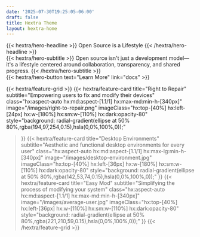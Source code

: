 ```yaml
---
date: '2025-07-30T19:25:05-06:00'
draft: false
title: Hextra Theme
layout: hextra-home
---
```


<div class="hx:mt-6 hx:mb-6">
{{< hextra/hero-headline >}}
  Open Source is a Lifestyle
{{< /hextra/hero-headline >}}
</div>

<div class="hx:mb-12">
{{< hextra/hero-subtitle >}}
  Open source isn't just a development model—it's a lifestyle centered around collaboration, transparency, and shared progress.
{{< /hextra/hero-subtitle >}}
</div>

<div class="hx:mb-6">
{{< hextra/hero-button text="Learn More" link="docs" >}}
</div>

<div class="hx:mt-6"></div>

{{< hextra/feature-grid >}}
  {{< hextra/feature-card
    title="Right to Repair"
    subtitle="Empowering users to fix and modify their devices"
    class="hx:aspect-auto hx:md:aspect-[1.1/1] hx:max-md:min-h-[340px]"
    image="/images/right-to-repair.png"
    imageClass="hx:top-[40%] hx:left-[24px] hx:w-[180%] hx:sm:w-[110%] hx:dark:opacity-80"
    style="background: radial-gradient(ellipse at 50% 80%,rgba(194,97,254,0.15),hsla(0,0%,100%,0));"
  >}}
  {{< hextra/feature-card
    title="Desktop Environments"
    subtitle="Aesthetic and functional desktop environments for every user"
    class="hx:aspect-auto hx:md:aspect-[1.1/1] hx:max-lg:min-h-[340px]"
    image="/images/desktop-environment.jpg"
    imageClass="hx:top-[40%] hx:left-[36px] hx:w-[180%] hx:sm:w-[110%] hx:dark:opacity-80"
    style="background: radial-gradient(ellipse at 50% 80%,rgba(142,53,74,0.15),hsla(0,0%,100%,0));"
  >}}
  {{< hextra/feature-card
    title="Easy Mod"
    subtitle="Simplifying the process of modifying your system"
    class="hx:aspect-auto hx:md:aspect-[1.1/1] hx:max-md:min-h-[340px]"
    image="/images/average-user.jpg"
    imageClass="hx:top-[40%] hx:left-[36px] hx:w-[110%] hx:sm:w-[110%] hx:dark:opacity-80"
    style="background: radial-gradient(ellipse at 50% 80%,rgba(221,210,59,0.15),hsla(0,0%,100%,0));"
  >}}
{{< /hextra/feature-grid >}}
